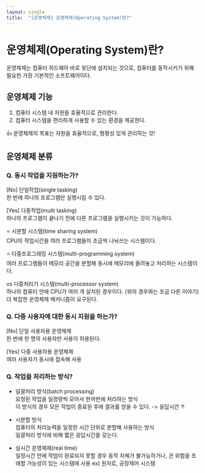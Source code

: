 ```yaml
---
layout: single
title:  "[운영체제] 운영체제(Operating System)란?"
---
```


# 운영체제(Operating System)란?
운영체제는 컴퓨터 하드웨어 바로 윗단에 설치되는 것으로, 컴퓨터를 동작시키기 위해 필요한 가장 기본적인 소프트웨어이다.  


## 운영체제 기능
1. 컴퓨터 시스템 내 자원을 효율적으로 관리한다.
2. 컴퓨터 시스템을 편리하게 사용할 수 있는 환경을 제공한다.

:+1: 운영체제의 목표는 자원을 효율적으로, 형평성 있게 관리하는 것!


## 운영체제 분류
### Q. 동시 작업을 지원하는가?

[No] 단일작업(single tasking)  
한 번에 하나의 프로그램만 실행시킬 수 있다.

[Yes] 다중작업(multi tasking)  
하나의 프로그램이 끝나기 전에 다른 프로그램을 실행시키는 것이 가능하다.

:star: 시분할 시스템(time sharing system)  
CPU의 작업시간을 여러 프로그램들이 조금씩 나눠쓰는 시스템이다.

:star: 다중프로그래밍 시스템(multi-programming system)  
여러 프로그램들이 메모리 공간을 분할해 동시에 메모리에 올려놓고 처리하는 시스템이다.

vs 다중처리기 시스템(multi-processor system)  
하나의 컴퓨터 안에 CPU가 여러 개 설치된 경우이다. (위의 경우와는 조금 다른 이야기)  
더 복잡한 운영체제 메커니즘이 요구된다.

### Q. 다중 사용자에 대한 동시 지원을 하는가?

[No] 단일 사용자용 운영체제  
한 번에 한 명의 사용자만 사용이 허용된다.

[Yes] 다중 사용자용 운영체제  
여러 사용자가 동시에 접속해 사용

### Q. 작업을 처리하는 방식?

- 일괄처리 방식(batch processing)  
요청된 작업을 일정량씩 모아서 한꺼번에 처리하는 방식  
이 방식의 경우 모든 작업이 종료된 후에 결과를 얻을 수 있다. -> 응답시간 ↑

- 시분할 방식  
컴퓨터의 처리능력을 일정한 시간 단위로 분할해 사용하는 방식  
일괄처리 방식에 비해 짧은 응답시간을 갖는다.

- 실시간 운영체제(real time)  
일정시간 안에 작업이 완료되지 못할 경우 동작 자체가 불가능하거나, 큰 위험을 초래할 가능성이 있는 시스템에 사용
ex) 원자로, 공장제어 시스템

